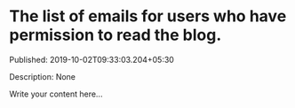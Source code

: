 # The list of emails for users who have permission to read the blog.

Published: 2019-10-02T09:33:03.204+05:30

Description: None

Write your content here...